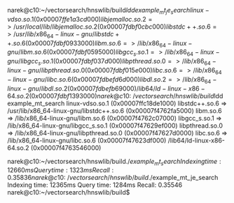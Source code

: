 narek@c10:~/vectorsearch/hnswlib/build$ldd example_mt_je_search
        linux-vdso.so.1 (0x00007ffe1a3cd000)
        libjemalloc.so.2 => /usr/local/lib/libjemalloc.so.2 (0x00007fdbf0cbc000)
        libstdc++.so.6 => /usr/lib/x86_64-linux-gnu/libstdc++.so.6 (0x00007fdbf0933000)
        libm.so.6 => /lib/x86_64-linux-gnu/libm.so.6 (0x00007fdbf0595000)
        libgcc_s.so.1 => /lib/x86_64-linux-gnu/libgcc_s.so.1 (0x00007fdbf037d000)
        libpthread.so.0 => /lib/x86_64-linux-gnu/libpthread.so.0 (0x00007fdbf015e000)
        libc.so.6 => /lib/x86_64-linux-gnu/libc.so.6 (0x00007fdbefd6d000)
        libdl.so.2 => /lib/x86_64-linux-gnu/libdl.so.2 (0x00007fdbefb69000)
        /lib64/ld-linux-x86-64.so.2 (0x00007fdbf1393000)
narek@c10:~/vectorsearch/hnswlib/build$ldd example_mt_search
        linux-vdso.so.1 (0x00007ffc18de1000)
        libstdc++.so.6 => /usr/lib/x86_64-linux-gnu/libstdc++.so.6 (0x00007f4762fa5000)
        libm.so.6 => /lib/x86_64-linux-gnu/libm.so.6 (0x00007f4762c07000)
        libgcc_s.so.1 => /lib/x86_64-linux-gnu/libgcc_s.so.1 (0x00007f47629ef000)
        libpthread.so.0 => /lib/x86_64-linux-gnu/libpthread.so.0 (0x00007f47627d0000)
        libc.so.6 => /lib/x86_64-linux-gnu/libc.so.6 (0x00007f47623df000)
        /lib64/ld-linux-x86-64.so.2 (0x00007f4763546000)

narek@c10:~/vectorsearch/hnswlib/build$./example_mt_search 
Indexing time: 12660ms
Query time: 1323ms
Recall: 0.35836
narek@c10:~/vectorsearch/hnswlib/build$./example_mt_je_search 
Indexing time: 12365ms
Query time: 1284ms
Recall: 0.35546
narek@c10:~/vectorsearch/hnswlib/build$
